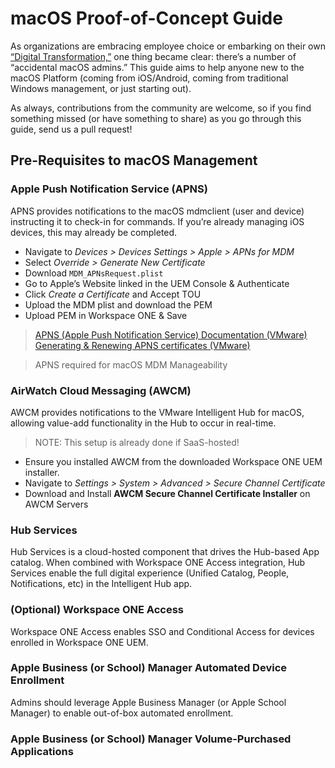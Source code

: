 # macOS Proof-of-Concept Guide #
As organizations are embracing employee choice or embarking on their own [“Digital Transformation,”](https://techzone.vmware.com/blog/i-talked-160-customers-past-year-about-their-euc-plans-heres-what-i-learned) one thing became clear:  there’s a number of “accidental macOS admins.”  This guide aims to help anyone new to the macOS Platform (coming from iOS/Android, coming from traditional Windows management, or just starting out). 

As always, contributions from the community are welcome, so if you find something missed (or have something to share) as you go through this guide, send us a pull request!

## Pre-Requisites to macOS Management ##

### Apple Push Notification Service (APNS) ###
APNS provides notifications to the macOS mdmclient (user and device) instructing it to check-in for commands. If you’re already managing iOS devices, this may already be completed.

* Navigate to *Devices > Devices Settings > Apple > APNs for MDM*
* Select *Override > Generate New Certificate*
* Download `MDM_APNsRequest.plist`
* Go to Apple’s Website linked in the UEM Console & Authenticate
* Click *Create a Certificate* and  Accept TOU
* Upload the MDM plist and download the PEM
* Upload PEM in Workspace ONE & Save

> [APNS (Apple Push Notification Service) Documentation (VMware)](https://docs.vmware.com/en/VMware-Workspace-ONE-UEM/9.6/vmware-airwatch-guides-96/GUID-AW96-DevicesUsers_Apple_APN.html)
> [Generating & Renewing APNS certificates (VMware)](https://support.air-watch.com/articles/115001662728)

> APNS required for macOS MDM Manageability


### AirWatch Cloud Messaging (AWCM) ###
AWCM provides notifications to the VMware Intelligent Hub for macOS, allowing value-add functionality in the Hub to occur in real-time.  

> NOTE:  This setup is already done if SaaS-hosted!  

* Ensure you installed AWCM from the downloaded Workspace ONE UEM installer.
* Navigate to *Settings > System > Advanced > Secure Channel Certificate*
* Download and Install **AWCM Secure Channel Certificate Installer** on AWCM Servers

### Hub Services ###
Hub Services is a cloud-hosted component that drives the Hub-based App catalog.  When combined with Workspace ONE Access integration, Hub Services enable the full digital experience (Unified Catalog, People, Notifications, etc) in the Intelligent Hub app.

### (Optional) Workspace ONE Access ###
Workspace ONE Access enables SSO and Conditional Access for devices enrolled in Workspace ONE UEM.


### Apple Business (or School) Manager Automated Device Enrollment ###
Admins should leverage Apple Business Manager (or Apple School Manager) to enable out-of-box automated enrollment.  


### Apple Business (or School) Manager Volume-Purchased Applications ###


